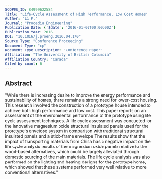 ```yaml
---
SCOPUS_ID: 84999622584
Title: "Life-Cycle Assessment of High Performance, Low Cost Homes"
Author: "Li P."
Journal: "Procedia Engineering"
Publication Date: {'$date': '2016-01-01T00:00:00Z'}
Publication Year: 2016
DOI: "10.1016/j.proeng.2016.04.170"
Source Type: "Conference Proceeding"
Document Type: "cp"
Document Type Description: "Conference Paper"
Affiliation: "The University of British Columbia"
Affiliation Country: "Canada"
Cited by count: 6
---
```


## Abstract
"While there is increasing desire to improve the energy performance and sustainability of homes, there remains a strong need for lower-cost housing. This research involved the construction of a prototype house intended to achieve both high performance and low cost. This paper reports on an assessment of the environmental performance of the prototype using life cycle assessment techniques. A life cycle assessment was conducted for the innovative magnesium oxide structural insulated panels used for the prototype's envelope system in comparison with traditional structural insulated panels and a stick-frame envelope The results show that the impact of transporting materials from China has a negative impact on the life cycle analysis results of the magnesium oxide panels relative to the wood-based alternatives, which could be largely alleviated through domestic sourcing of the main materials. The life cycle analysis was also performed on the lighting and heating designs for the prototype home, which showed that these systems performed very well relative to more conventional alternatives."
